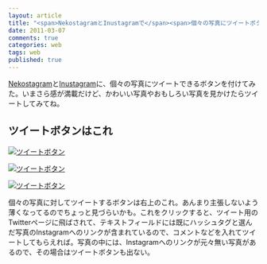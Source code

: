 ```yaml
---
layout: article
title: "<span>NekostagramとInustagramで</span><span>個々の写真にツイートボタンを付けてみた</span>"
date: 2011-03-07
comments: true
categories: web
tags: web
published: true
---
```


[Nekostagram](http://nekostagram.heroku.com/)と[Inustagram](http://inustagram.heroku.com/)に、個々の写真にツイートできるボタンを付けてみた。いまさら感が満載だけど、かわいい写真やおもしろい写真を見かけたらツイートしてみてね。

<!-- READMORE -->

## ツイートボタンはこれ

[![ツイートボタン](/assets/2011/03/07/nekostagram-inustagram-tweet-button-01.png)](/assets/2011/03/07/nekostagram-inustagram-tweet-button-01.png)

[![ツイートボタン](/assets/2011/03/07/nekostagram-inustagram-tweet-button-02.png)](/assets/2011/03/07/nekostagram-inustagram-tweet-button-02.png)

[![ツイートボタン](/assets/2011/03/07/nekostagram-inustagram-tweet-button-03.png)](/assets/2011/03/07/nekostagram-inustagram-tweet-button-03.png)

個々の写真に対してツイートするボタンは右上のこれ。あんまり主張しないよう薄くなってるのでちょっと見づらいかも。これをクリックすると、ツイート用のTwitterページに飛ばされて、テキストフィールドには既にハッシュタグと選んだ写真のInstagramへのリンクが含まれているので、コメントなどを入れてツイートしてもらえれば。写真の中には、Instagramへのリンクが元々無い写真があるので、その場合はツイートボタンも出ない。
